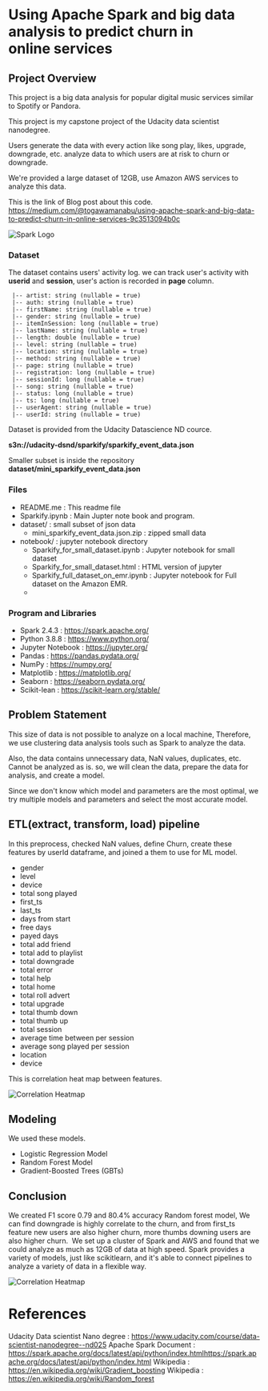 # Using Apache Spark and big data analysis to predict churn in online services

## Project Overview

This project is a big data analysis for popular digital music services similar to Spotify or Pandora.

This project is my capstone project of the Udacity data scientist nanodegree.

Users generate the data with every action like song play, likes, upgrade, downgrade, etc. analyze data to which users are at risk to churn or downgrade. 

We're provided a large dataset of 12GB, use Amazon AWS services to analyze this data.

This is the link of Blog post about this code. https://medium.com/@togawamanabu/using-apache-spark-and-big-data-to-predict-churn-in-online-services-9c3513094b0c


![Spark Logo](./images/Apache_Spark_logo.svg.png)

### Dataset

The dataset contains users' activity log. we can track user's activity with **userid** and **session**, user's action is recorded in **page** column.
```
 |-- artist: string (nullable = true)
 |-- auth: string (nullable = true)
 |-- firstName: string (nullable = true)
 |-- gender: string (nullable = true)
 |-- itemInSession: long (nullable = true)
 |-- lastName: string (nullable = true)
 |-- length: double (nullable = true)
 |-- level: string (nullable = true)
 |-- location: string (nullable = true)
 |-- method: string (nullable = true)
 |-- page: string (nullable = true)
 |-- registration: long (nullable = true)
 |-- sessionId: long (nullable = true)
 |-- song: string (nullable = true)
 |-- status: long (nullable = true)
 |-- ts: long (nullable = true)
 |-- userAgent: string (nullable = true)
 |-- userId: string (nullable = true)
```

Dataset is provided from the Udacity Datascience ND cource.

**s3n://udacity-dsnd/sparkify/sparkify_event_data.json**

Smaller subset is inside the repository **dataset/mini_sparkify_event_data.json**

### Files

 - README.me : This readme file
 - Sparkify.ipynb : Main Jupter note book and program.
 - dataset/ : small subset of json data 
   - mini_sparkify_event_data.json.zip : zipped small data
 - notebook/ : jupyter notebook directory
   - Sparkify_for_small_dataset.ipynb : Jupyter notebook for small dataset 
   - Sparkify_for_small_dataset.html : HTML version of jupyter 
   - Sparkify_full_dataset_on_emr.ipynb : Jupyter notebook for Full dataset on the Amazon EMR. 
   - 

### Program and Libraries

- Spark 2.4.3 : https://spark.apache.org/
- Python 3.8.8 : https://www.python.org/
- Jupyter Notebook : https://jupyter.org/
- Pandas : https://pandas.pydata.org/
- NumPy : https://numpy.org/
- Matplotlib : https://matplotlib.org/
- Seaborn : https://seaborn.pydata.org/
- Scikit-lean : https://scikit-learn.org/stable/


## Problem Statement

This size of data is not possible to analyze on a local machine, Therefore, we use clustering data analysis tools such as Spark to analyze the data.

Also, the data contains unnecessary data, NaN values, duplicates, etc. Cannot be analyzed as is. so, we will clean the data, prepare the data for analysis, and create a model.

Since we don't know which model and parameters are the most optimal, we try multiple models and parameters and select the most accurate model.

## ETL(extract, transform, load) pipeline

In this preprocess, checked NaN values, define Churn, create these features by userId dataframe,
and joined a them to use for ML model.

- gender
- level
- device
- total song played
- first_ts
- last_ts
- days from start
- free days
- payed days
- total add friend
- total add to playlist
- total downgrade
- total error
- total help
- total home
- total roll advert
- total upgrade
- total thumb down
- total thumb up
- total session
- average time between per session
- average song played per session
- location
- device

This is correlation heat map between features.

![Correlation Heatmap](./images/corr.png)

## Modeling

We used these models.

- Logistic Regression Model
- Random Forest Model
- Gradient-Boosted Trees (GBTs)

## Conclusion

We created F1 score 0.79 and 80.4% accuracy Random forest model,
We can find downgrade is highly correlate to the churn, and from first_ts feature new users are also higher churn, more thumbs downing users are also higher churn. 
We set up a cluster of Spark and AWS and found that we could analyze as much as 12GB of data at high speed.
Spark provides a variety of models, just like scikitlearn, and it's able to connect pipelines to analyze a variety of data in a flexible way.

![Correlation Heatmap](./images/romdomforest.png)

# References

Udacity Data scientist Nano degree : https://www.udacity.com/course/data-scientist-nanodegree--nd025
Apache Spark Document : https://spark.apache.org/docs/latest/api/python/index.htmlhttps://spark.apache.org/docs/latest/api/python/index.html
Wikipedia : https://en.wikipedia.org/wiki/Gradient_boosting
Wikipedia : https://en.wikipedia.org/wiki/Random_forest